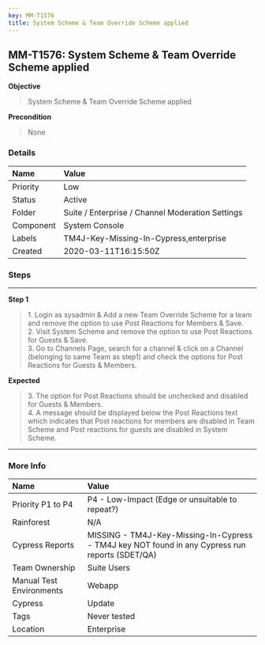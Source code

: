 ```yaml
---
key: MM-T1576
title: System Scheme & Team Override Scheme applied
---
```


## MM-T1576: System Scheme & Team Override Scheme applied

**Objective**

> <article>System Scheme &amp; Team Override Scheme applied</article>

**Precondition**

> <article>None</article>

### Details

| Name      | Value                                            |
| :-------- | :----------------------------------------------- |
| Priority  | Low                                              |
| Status    | Active                                           |
| Folder    | Suite / Enterprise / Channel Moderation Settings |
| Component | System Console                                   |
| Labels    | TM4J-Key-Missing-In-Cypress,enterprise           |
| Created   | 2020-03-11T16:15:50Z                             |

### Steps

<hr/>

**Step 1**

> <article>1. Login as sysadmin &amp; Add a new Team Override Scheme for a team and remove the option to use Post Reactions for Members &amp; Save. <br />2. Visit System Scheme and remove the option to use Post Reactions for Guests &amp; Save. <br />3. Go to Channels Page, search for a channel &amp;  click on a Channel (belonging to same Team as step1) and check the options for Post Reactions for Guests &amp; Members.</article>

**Expected**

> <article>3. The option for Post Reactions should be unchecked and disabled for Guests &amp; Members. <br />4. A message should be displayed below the Post Reactions text which indicates that Post reactions for members are disabled in Team Scheme and Post reactions for guests are disabled in System Scheme.</article>

<hr/>

### More Info

| Name                     | Value                                                                                           |
| :----------------------- | :---------------------------------------------------------------------------------------------- |
| Priority P1 to P4        | P4 - Low-Impact (Edge or unsuitable to repeat?)                                                 |
| Rainforest               | N/A                                                                                             |
| Cypress Reports          | MISSING - TM4J-Key-Missing-In-Cypress - TM4J key NOT found in any Cypress run reports (SDET/QA) |
| Team Ownership           | Suite Users                                                                                     |
| Manual Test Environments | Webapp                                                                                          |
| Cypress                  | Update                                                                                          |
| Tags                     | Never tested                                                                                    |
| Location                 | Enterprise                                                                                      |
